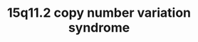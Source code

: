 ---
annotations:
- id: PW:0000013
  parent: disease pathway
  type: Pathway Ontology
  value: disease pathway
- id: DOID:630
  parent: genetic disease
  type: Disease Ontology
  value: genetic disease
- id: DOID:0060393
  parent: genetic disease
  type: Disease Ontology
  value: chromosome 15q11.2 deletion syndrome
authors:
- Fehrhart
- Egonw
communities:
- RareDiseases
description: 'This pathway shows the genes known in the 15q11.2 region which can cause
  a copy number variation syndrome (CNV) if deleted or duplicated (or triplicated).
  These rare genetic syndromes are called 15q11.2 deletion or duplication syndrome,
  also known as Burnside Butler syndrome. This region is relatively small compared
  to other CNVs but it contains with NIPA1 and NIPA2 two important Magnesium transporters
  which are active in the central nervous system. CYFIP1 is an important interactor
  with FMR1, which is the causative gene for fragile X syndrome. The breakpoints (chr15:22,805,313-23,094,530
  GRCh37/hg19) are defined as given in Kendall et al. 2017: https://doi.org/10.1016/j.biopsych.2016.08.014.'
last-edited: 2023-01-18
ndex: e39f916c-8b72-11eb-9e72-0ac135e8bacf
organisms:
- Homo sapiens
redirect_from:
- /index.php/Pathway:WP4940
- /instance/WP4940
- /instance/WP4940_rr124896
revision: r124896
schema-jsonld:
- '@context': https://schema.org/
  '@id': https://wikipathways.github.io/pathways/WP4940.html
  '@type': Dataset
  creator:
    '@type': Organization
    name: WikiPathways
  description: 'This pathway shows the genes known in the 15q11.2 region which can
    cause a copy number variation syndrome (CNV) if deleted or duplicated (or triplicated).
    These rare genetic syndromes are called 15q11.2 deletion or duplication syndrome,
    also known as Burnside Butler syndrome. This region is relatively small compared
    to other CNVs but it contains with NIPA1 and NIPA2 two important Magnesium transporters
    which are active in the central nervous system. CYFIP1 is an important interactor
    with FMR1, which is the causative gene for fragile X syndrome. The breakpoints
    (chr15:22,805,313-23,094,530 GRCh37/hg19) are defined as given in Kendall et al.
    2017: https://doi.org/10.1016/j.biopsych.2016.08.014.'
  keywords:
  - CYFIP1
  - ELMO2P1
  - FMR1
  - Mg2+
  - NIPA1
  - NIPA2
  - TUBGCP2
  - TUBGCP3
  - TUBGCP4
  - TUBGCP5
  - TUBGCP6
  license: CC0
  name: 15q11.2 copy number variation syndrome
seo: CreativeWork
title: 15q11.2 copy number variation syndrome
wpid: WP4940
---